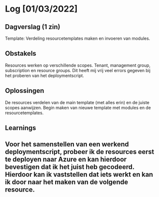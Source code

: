 # Log [01/03/2022]
 
## Dagverslag (1 zin)
 Template: Verdeling resourcetemplates maken en invoeren van modules.
## Obstakels
 Resources werken op verschillende scopes. Tenant, management group, subscription en resource groups. Dit heeft mij vrij veel errors gegeven bij het proberen van het deploymentscript.
## Oplossingen
 De resources verdelen van de main template (met alles erin) en de juiste scopes aanwijzen.
 Begin maken van nieuwe template met modules en de resourcetemplates.
## Learnings
 Voor het samenstellen van een werkend deploymentscript, probeer ik de resources eerst te deployen naar Azure en kan hierdoor bevestigen dat ik het juist heb gecodeerd. Hierdoor kan ik vaststellen dat iets werkt en kan ik door naar het maken van de volgende resource.
---
